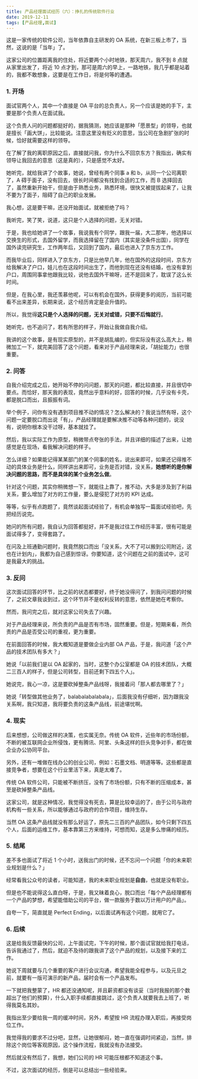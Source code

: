 ```yaml
---
title: 产品经理面试经历（六）：挣扎的传统软件行业
date: 2019-12-11
tags: [产品经理,面试]
---
```


这是一家传统的软件公司，当年依靠自主研发的 OA 系统，在新三板上市了，当然，这说的是「当年」了。

这家公司的位置距离我的住处，将近要两个小时地铁，那天周六，我不到 8 点就从家里出发了，将近 10 点才到，那可是周六的早上，一路地铁，我几乎都是站着的，我都不敢想象，这要是在工作日，将是何等的遭遇。

### 1. 开场
面试官两个人，其中一个直接是 OA 平台的总负责人，另一个应该是她的手下，主要是那个负责人在面试我。

这个负责人问的问题都挺好的，据我猜测，她应该是那种「愿景型」的领导，也就是擅长「画大饼」，比较能说。注意这里没有贬义的意思，当公司在急剧扩张的时候，恰好就需要这样的领导。

在了解了我的离职原因之后，直接就问我，你为什么不回京东方？我指出，确实有领导让我回去的意思（这是真的），只是感觉不太好。

她听完，就给我讲了个故事，她说，曾经有两个同事 a 和 b，从同一个公司离职了，A 碍于面子，没有回去，很长时间都没有找到合适的工作，而 B 选择回去了，虽然重新开始干，但是由于熟悉业务，熟悉环境，很快又被提拔起来了，让我不要为了面子，阻碍了自己的职业发展。

我心想，这是要干嘛，还没开始面试，就被拒绝了吗？

我听完，笑了笑，说道，这只是个人选择的问题，无关对错。

于是，我也给她讲了一个故事，我说我有个同学，跟我一届，大二那年，他选择以交换生的形式，去国外留学，而我选择留在了国内（其实是没条件出国），同学在国外读完研究生，工作两年后，又回到了国内，最后也进入了京东方工作。

而我毕业后，同样进入了京东方，只是比他早几年，他在国外的这段时间，京东方给我解决了户口，娃儿也在这段时间出生了，而他到现在还没有结婚，也没有拿到户口，周围同事拿他跟我比较，说他去国外干嘛呀，还不是回来了，耽误了这么长时间。

但是，在我心里，我还羡慕他呢，可以有机会在国外，获得更多的阅历，当前可能看不出来差异，长期来说，这个经历肯定是会升值的。

所以，我觉得**这只是个人选择的问题，无关对或错，只要不后悔就行**。

她听完，也不追问了，若有所思的样子，开始让我做自我介绍。

我讲的这个故事，是有现实原型的，并不是胡乱编的，但实际没有这么高大上，稍微加工一下，就完美回答了这个问题，看来对于产品经理来说，「胡扯能力」也很重要。

### 2. 问答

自我介绍完成之后，她开始不停的问问题，那天的问题，都比较直接，并且很切中要点。而恰好，那天我的表现，竟然出乎意料的好，回答的时候，几乎没有卡壳，都是脱口而出，且振振有词。

举个例子，问你有没有遇到项目推不动的情况？怎么解决的？我说当然有呀，这个问题一定要脱口而出说「有」，产品经理就是要解决推不动等各种问题的，说没有，说明你根本没干过呀，基本就挂了。

然后，我以实际工作为原型，稍微带点夸张的手法，并且详细的描述了出来，让她感觉是在现场，看我解决问题的样子。

怎么详细？如果能记得某某部门的某个同事的姓名，说出来即可，如果还记得推不动的具体业务是什么，同样讲出来即可，业务是否对错，没关系，**她想听的是你解决问题的思路，而不是具体的某个业务怎么做**。

针对这个问题，其实你稍微想一下，就能往上靠了，推不动，大多是涉及到了利益关系，要么增加了对方的工作量，要么是侵犯了对方的 KPI 达成。

等等，似乎有点跑题了，竟然谈起面试经验了，有机会单独写一篇面试经验吧，先把经历说完。

她问的所有问题，我自认为回答都挺好，并不是我过往工作经历丰富，很有可能是面试得多了，变得套路了。

在问及上班通勤问题时，我竟然脱口而出「没关系，大不了可以搬到公司附近，这也在计划内」，我都为自己感到惊讶。你要知道，这个问题在之前的面试中，这可是我最大的挑战。

### 3. 反问

这次面试回答的环节，比之前的状态都要好，终于她没得问了，到我问问题的时候了，之前文章我谈到过，这个环节并不是权利反转的意思，依然是她在考察你。

然而，我问完之后，就对这家公司失去了兴趣。

对于产品经理来说，所负责的产品是否有市场，固然重要。但是，短期来看，所负责的产品是否受公司的重视，更为重要。

在前面回答的时候，我大概知道是要做企业内部 OA 产品，于是，我问道「这个产品的技术团队有多大？」

她说「以前我们是以 OA 起家的，当时，这整个办公室都是 OA 的技术团队，大概二三百人的样子，但是公司转型，目前还剩下四五个人」。

她说完，我心一凉，这是要砍掉整条产品线呀，我接着问「那人都去哪里了？」

她说「转型做其他业务了，balabalabalabala」，后面我没有仔细听，因为跟我没关系啊，我只知道，我将要负责的这条产品线，前途堪忧啊。

### 4. 现实

后来想想，公司做这样的决策，也实属无奈。传统 OA 软件，近些年的市场份额，不断的被互联网企业所侵蚀，更有腾讯、阿里、头条这样的巨头竞争对手，都在做企业办公协同平台。

另外，还有一堆做在线办公的创业公司，例如：石墨文档、明道等等。这些都是直接竞争者，想要在这个行业里活下来，真是太难了。

传统 OA 软件公司，只能被不断挤压，没有了市场份额，只有不断的压缩成本，甚至是砍掉整条产品线。

这家公司，就是这种情况，我觉得没有死去，算是比较幸运的了，由于公司与政府机构有一些关系，所以能够通过与政府的合作项目，维持生存。

当然 OA 这条产品线就没有那么好运了，原先二三百的产品团队，如今只剩下四五个人，后面的运维工作，基本靠第三方来维持，可想而知，这是多么惨痛的经历。

### 5. 结尾

差不多也面试了将近 1 个小时，送我出门的时候，还不忘问一个问题「你的未来职业规划是什么？」

经常看我公众号的读者，可能知道，我的未来职业规划是**自由**，也就是没有职业。

但是也不能说得这么直白呀，于是，我又昧着良心，脱口而出「每个产品经理都有一个产品的梦想，希望能借助公司的平台，做一款服务于数以万计用户的产品」。

自夸一下，简直就是 Perfect Ending，以后面试再有这个问题，就用它了。

### 6. 后续

这是给我反馈最快的公司，上午面试完，下午的时候，那个面试官就给我打电话，告诉我通过了，然后，就迫不及待的跟我讲了这个产品的规划，以及接下来的工作。

她说下周就要与几个重要的客户进行会议沟通，希望我能全程参与，以及元旦之前，就要有一版可演示的新产品，届时会有一个产品发布。

一下就把我整蒙了，HR 都还没通知呢，并且薪资都没有谈妥（当时我报的那个数超出了他们的预算），什么入职手续都直接跳过，这个负责人就要我去上班了，听得我莫名其妙。

我指出至少要给我一周的缓冲时间，另外，希望按 HR 流程办理入职后，再接受岗位工作。

我觉得我的要求不过分吧，显然，让她很郁闷，她一直在强调时间紧迫，当然，排除这个岗位等客观原因，这个操作流程，我就没有办法接受。

然后就没有然后了，我想，她们公司的 HR 可能压根都不知道这个事。

不过，这次面试的经历，倒是可以总结出一些经验来。
